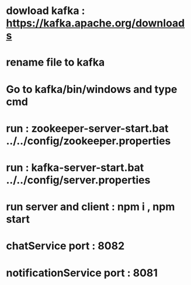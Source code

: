 # dowload kafka : https://kafka.apache.org/downloads
# rename file to kafka
# Go to kafka/bin/windows and type cmd
  # run : zookeeper-server-start.bat ../../config/zookeeper.properties
  # run : kafka-server-start.bat ../../config/server.properties
  
# run server and client : npm i , npm start

# chatService port : 8082
# notificationService port : 8081
